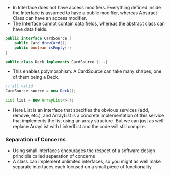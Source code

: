 -   In Interface does not have access modifiers. Everything defined inside the Interface is assumed to have a public modifier, whereas Abstract Class can have an access modifier.
-   The Interface cannot contain data fields, whereas the abstract class can have data fields.


```java
public interface CardSource { 
	public Card drawCard();
	public boolean isEmpty();
}

public class Deck implements CardSource {...}
```
- This enables polymorphism: A CardSource can take many shapes, one of them being a Deck. 

```java
// all valid
CardSource source = new Deck();

List list = new ArrayList<>();
```
- Here List is an interface that specifies the obvious services (add, remove, etc.), and ArrayList is a concrete implementation of this service that implements the list using an array structure. But we can just as well replace ArrayList with LinkedList and the code will still compile.

### Separation of Concerns
- Using small interfaces encourages the respect of a software design principle called separation of concerns
- A class can implement unlimited interfaces, so you might as well make separate interfaces each focused on a small piece of functionality. 
